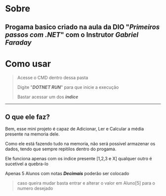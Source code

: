 # Sobre #

## Progama basico criado na aula da DIO "***Primeiros passos com .NET***" com o Instrutor ***Gabriel Faraday*** ##

# Como usar #

> Acesse o CMD dentro dessa pasta
> 
> Digite "***DOTNET RUN***" para que inicie a execução
> 
> Bastar acessar um dos ***indice***

---

## O que ele faz? ##

Bem, esse mini projeto é capaz de Adicionar, Ler e Calcular a média presente na memoria dele.

Como ele está fazendo tudo na memoria, não será possivel armazenar os dados, tendo que sempre repitilos dentro do progama.

Ele funciona apenas com os indice presente [1,2,3 e X] qualquer outro é sucetivel a quebra-lo

Apenas 5 Alunos com notas ***Decimais*** poderão ser colocado
>caso queira mudar basta entrar e alterar o valor em Aluno[5] para o numero desejado
